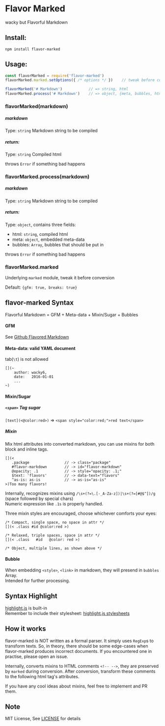Flavor Marked
===
wacky but Flavorful Markdown

## Install:
`npm install flavor-marked`


## Usage:
```JavaScript
const flavorMarked = require('flavor-marked')
flavorMarked.marked.setOptions({ /* options */ })    // tweak before conversion

flavorMarked('# Markdown')            // => string, html
flavorMarked.process('# Markdown')    // => object, {meta, bubbles, html}

```

### flavorMarked(markdown)
##### markdown
Type: `string`
Markdown string to be compiled
##### return:
Type: `string`
Compiled html

throws `Error` if something bad happens


### flavorMarked.process(markdown)
##### markdown
Type: `string`
Markdown string to be compiled
##### return:
Type: `object`, contains three fields:
* html: `string`, compiled html
* meta: `object`, embedded meta-data
* bubbles: `Array`, bubbles that should be put in <head>

throws `Error` if something bad happens

### flavorMarked.marked
Underlying `marked` module, tweak it before conversion

Default: `{gfm: true, breaks: true}`




## flavor-marked Syntax
Flavorful Markdown = GFM + Meta-data + Mixin/Sugar + Bubbles

#### GFM
See [Github Flavored Markdown](https://help.github.com/articles/github-flavored-markdown/)

#### Meta-data: valid YAML document
tab(`\t`) is not allowed
```
[](~
    author: wacky6,
    date:   2016-01-01
    ...
~)
```

#### Mixin/Sugar
##### `<span>` Tag sugar
`[text](<@color:red>)`  => `<span style="color:red;">red text</span>`

##### Mixin
Mix html attributes into converted markdown, you can use mixins for both block and inline tags.
```
[](<
   .package                // -> class="package"
   #flavor-markdown        // -> id="flavor-markdown"
   @opacity: .1            // -> style="opacity: .1;"
   $text: 'flavors'        // -> data-text="flavors"
   ^as-is: as-is           // -> as-is="as-is"
>)Too many flavors!
```

Internally, recognizes mixins using `/\s+(?=\.[-_A-Za-z])|\s+(?=[#@$^])/g` (space followed by special chars)  
Numeric expression like `.1s` is properly handled. 

Three mixin styles are encouraged, choose whichever comforts your eyes:
```
/* Compact, single space, no space in attr */
[](< .class #id @color:red >)

/* Relaxed, triple spaces, space in attr */
[](< .class   #id   @color: red >)

/* Object, multiple lines, as shown above */
```


#### Bubble
When embedding `<style>`, `<link>` in markdown, they will presend in `bubbles` Array.  
Intended for further processing.



## Syntax Highlight
[highlight.js](https://highlightjs.org/) is built-in  
Remember to include their stylesheet: [highlight.js stylesheets](https://github.com/isagalaev/highlight.js/tree/master/src/styles)


## How it works
flavor-marked is NOT written as a formal parser. It simply uses `RegExp`s to transform texts. So, in theory, there should be some edge-cases when flavor-marked produces incorrect documents. If you encountered one in practise, please open an issue.

Internally, converts mixins to HTML comments `<!-- -->`, they are preserved by `marked` during conversion. After conversion, transform these comments to the following html tag's attributes.

If you have any cool ideas about mixins, feel free to implement and PR them.



## Note
MIT License, See [LICENSE](./LICENSE) for details
